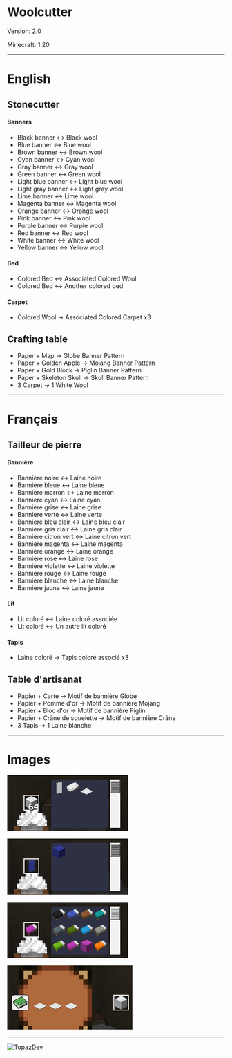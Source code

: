 # Woolcutter

Version: 2.0

Minecraft: 1.20

--------------------------------------------
# English

## Stonecutter

#### Banners
- Black banner <-> Black wool
- Blue banner <-> Blue wool
- Brown banner <-> Brown wool
- Cyan banner <-> Cyan wool
- Gray banner <-> Gray wool
- Green banner <-> Green wool
- Light blue banner <-> Light blue wool
- Light gray banner <-> Light gray wool
- Lime banner <-> Lime wool
- Magenta banner <-> Magenta wool
- Orange banner <-> Orange wool
- Pink banner <-> Pink wool
- Purple banner <-> Purple wool
- Red banner <-> Red wool
- White banner <-> White wool
- Yellow banner <-> Yellow wool

#### Bed
- Colored Bed <-> Associated Colored Wool
- Colored Bed <-> Another colored bed

#### Carpet
- Colored Wool -> Associated Colored Carpet x3

## Crafting table
- Paper + Map -> Globe Banner Pattern
- Paper + Golden Apple -> Mojang Banner Pattern
- Paper + Gold Block -> Piglin Banner Pattern
- Paper + Skeleton Skull -> Skull Banner Pattern
- 3 Carpet -> 1 White Wool

--------------------------------------------
# Français

## Tailleur de pierre

#### Bannière
- Bannière noire <-> Laine noire
- Bannière bleue <-> Laine bleue
- Bannière marron <-> Laine marron
- Bannière cyan <-> Laine cyan
- Bannière grise <-> Laine grise
- Bannière verte <-> Laine verte
- Bannière bleu clair <-> Laine bleu clair
- Bannière gris clair <-> Laine gris clair
- Bannière citron vert <-> Laine citron vert
- Bannière magenta <-> Laine magenta
- Bannière orange <-> Laine orange
- Bannière rose <-> Laine rose
- Bannière violette <-> Laine violette
- Bannière rouge <-> Laine rouge
- Bannière blanche <-> Laine blanche
- Bannière jaune <-> Laine jaune

#### Lit
- Lit coloré <-> Laine coloré associée
- Lit coloré <-> Un autre lit coloré

#### Tapis
- Laine coloré -> Tapis coloré associé x3

## Table d'artisanat
- Papier + Carte -> Motif de bannière Globe
- Papier + Pomme d'or -> Motif de bannière Mojang
- Papier + Bloc d'or -> Motif de bannière Piglin
- Papier + Crâne de squelette -> Motif de bannière Crâne
- 3 Tapis -> 1 Laine blanche

--------------------------------------------
# Images

![Wool](https://raw.githubusercontent.com/Azerxim/MC-Woolcutter/main/images/wool.png)

![Banner](https://raw.githubusercontent.com/Azerxim/MC-Woolcutter/main/images/banner.png)

![Bed](https://raw.githubusercontent.com/Azerxim/MC-Woolcutter/main/images/bed.png)

![Carpet](https://raw.githubusercontent.com/Azerxim/MC-Woolcutter/main/images/carpet.png)


--------------------------------------------
[![TopazDev](https://dl.topazdev.fr/stock/images/web/topazdev-smoothwhite.png)](https://minecraft.topazdev.fr/)
